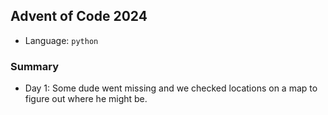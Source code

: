 ## Advent of Code 2024
 - Language: `python`


### Summary
 - Day 1: Some dude went missing and we checked locations on a map to figure out where he might be.